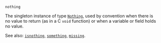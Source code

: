 ```
nothing
```

The singleton instance of type [`Nothing`](@ref), used by convention when there is no value to return (as in a C `void` function) or when a variable or field holds no value.

See also: [`isnothing`](@ref), [`something`](@ref), [`missing`](@ref).
